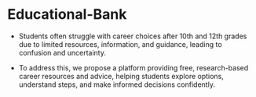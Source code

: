 # Educational-Bank
- Students often struggle with career choices after 10th and 12th grades due to limited resources, information, and guidance, leading to confusion and uncertainty.

- To address this, we propose a platform providing free, research-based career resources and advice, helping students explore options, understand steps, and make informed decisions confidently.
